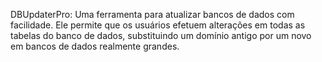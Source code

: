 DBUpdaterPro: Uma ferramenta para atualizar bancos de dados com facilidade.
Ele permite que os usuários efetuem alterações em todas as tabelas do banco de dados, substituindo um domínio antigo por um novo em bancos de dados realmente grandes.